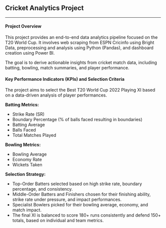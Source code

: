 ## **Cricket Analytics Project**

---

#### **Project Overview**

This project provides an end-to-end data analytics pipeline focused on the T20 World Cup. It involves web scraping from ESPN Cricinfo using Bright Data, preprocessing and analysis using Python (Pandas), and dashboard creation using Power BI.

The goal is to derive actionable insights from cricket match data, including batting, bowling, match summaries, and player performance.


#### **Key Performance Indicators (KPIs) and Selection Criteria**

The project aims to select the Best T20 World Cup 2022 Playing XI based on a data-driven analysis of player performances.

**Batting Metrics:**
- Strike Rate (SR)
- Boundary Percentage (% of balls faced resulting in boundaries)
- Batting Average
- Balls Faced
- Total Matches Played

**Bowling Metrics:**
- Bowling Average
- Economy Rate
- Wickets Taken

**Selection Strategy:**
- Top-Order Batters selected based on high strike rate, boundary percentage, and consistency.
- Middle-Order Batters and Finishers chosen for their finishing ability, strike rate under pressure, and impact performances.
- Specialist Bowlers picked for their bowling average, economy, and match impact.
- The final XI is balanced to score 180+ runs consistently and defend 150+ totals, based on individual and team metrics.














